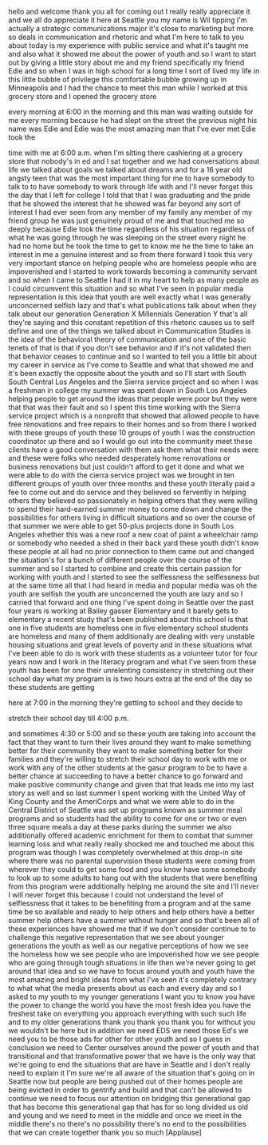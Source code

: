 
hello and welcome thank you all for
coming out I really really appreciate it
and we all do appreciate it here at
Seattle you my name is Wil tipping I&#39;m
actually a strategic communications
major it&#39;s close to marketing but more
so deals in communication and rhetoric
and what I&#39;m here to talk to you about
today is my experience with public
service and what it&#39;s taught me and also
what it showed me about the power of
youth and so I want to start out by
giving a little story about me and my
friend specifically my friend Edie and
so when I was in high school for a long
time I sort of lived my life in this
little bubble of privilege this
comfortable bubble growing up in
Minneapolis and I had the chance to meet
this man while I worked at this grocery
store and I opened the grocery store

every morning at 6:00 in the morning and
this man was waiting outside for me
every morning because he had slept on
the street the previous night his name
was Edie and Edie was the most amazing
man that I&#39;ve ever met Edie took the

time with me at 6:00 a.m. when I&#39;m
sitting there cashiering at a grocery
store that nobody&#39;s in ed and I sat
together and we had conversations about
life we talked about goals we talked
about dreams and for a 16 year old
angsty teen that was the most important
thing for me to have somebody to talk to
to have somebody to work through life
with and I&#39;ll never forget this the day
that I left for college I told that that
I was graduating and the pride that he
showed the interest that he showed was
far beyond any sort of interest I had
ever seen from any member of my family
any member of my friend group he was
just genuinely proud of me and that
touched me so deeply because Edie took
the time regardless of his situation
regardless of what he was going through
he was sleeping on the street every
night he had no home but he took the
time to get to know me he
the time to take an interest in me a
genuine interest and so from there
forward I took this very very important
stance on helping people who are
homeless people who are impoverished and
I started to work towards becoming a
community servant and so when I came to
Seattle I had it in my heart to help as
many people as I could circumvent this
situation and so what I&#39;ve seen in
popular media representation is this
idea that youth are well exactly what I
was generally unconcerned selfish lazy
and that&#39;s what publications talk about
when they talk about our generation
Generation X Millennials Generation Y
that&#39;s all they&#39;re saying and this
constant repetition of this rhetoric
causes us to self define and one of the
things we talked about in Communication
Studies is the idea of the behavioral
theory of communication and one of the
basic tenets of that is that if you
don&#39;t see behavior and if it&#39;s not
validated then that behavior ceases to
continue and so I wanted to tell you a
little bit about my career in service as
I&#39;ve come to Seattle and what that
showed me and it&#39;s been exactly the
opposite about the youth and so I&#39;ll
start with South South Central Los
Angeles and the Sierra service project
and so when I was a freshman in college
my summer was spent down in South Los
Angeles helping people to get around the
ideas that people were poor but they
were that that was their fault and so I
spent this time working with the Sierra
service project which is a nonprofit
that showed that allowed people to have
free renovations and free repairs to
their homes and so from there I worked
with these groups of youth these 10
groups of youth I was the construction
coordinator up
there and so I would go out into the
community meet these clients have a good
conversation with them ask them what
their needs were and these were folks
who needed desperately home renovations
or business renovations but just
couldn&#39;t afford to get it done and what
we were able to do with the cierra
service project was we brought in ten
different groups of youth over three
months and these youth literally paid a
fee to come out and do service and they
believed so fervently in helping others
they believed so passionately in helping
others that they were willing to spend
their hard-earned summer money to come
down and change the possibilities for
others living in difficult situations
and so over the course of that summer we
were able to get 50-plus projects done
in South Los Angeles whether this was a
new roof a new coat of paint a
wheelchair ramp or somebody who needed a
shed in their back yard these youth
didn&#39;t know these people at all had no
prior connection to them came out and
changed the situation&#39;s for a bunch of
different people over the course of the
summer and so I started to combine and
create this certain passion for working
with youth and I started to see the
selflessness the selflessness but at the
same time all that I had heard in media
and popular media was oh the youth are
selfish the youth are unconcerned the
youth are lazy and so I carried that
forward and one thing I&#39;ve spent doing
in Seattle over the past four years is
working at Bailey gasser Elementary and
it barely gets to elementary a recent
study that&#39;s been published about this
school is that one in five students are
homeless one in five elementary school
students are homeless and many of them
additionally are dealing with very
unstable housing situations and great
levels of poverty and in these
situations what I&#39;ve been able to do is
work with these students as a volunteer
tutor for four years now
and I work in the literacy program and
what I&#39;ve seen from these youth has been
for one their unrelenting consistency in
stretching out their school day what my
program is is two hours extra at the end
of the day so these students are getting

here at 7:00 in the morning they&#39;re
getting to school and they decide to

stretch their school day till 4:00 p.m.

and sometimes 4:30 or 5:00 and so these
youth are taking into account the fact
that they want to turn their lives
around they want to make something
better for their community they want to
make something better for their families
and they&#39;re willing to stretch their
school day to work with me or work with
any of the other students at the gasur
program to be to have a better chance at
succeeding to have a better chance to go
forward and make positive community
change and given that that leads me into
my last story as well and so last summer
I spent working with the United Way of
King County and the AmeriCorps and what
we were able to do in the Central
District of Seattle was set up programs
known as summer meal programs and so
students had the ability to come for one
or two or even three square meals a day
at these parks during the summer we also
additionally offered academic enrichment
for them to combat that summer learning
loss and what really really shocked me
and touched me about this program was
though I was completely overwhelmed at
this drop-in site where there was no
parental supervision these students were
coming from wherever they could to get
some food and
you know have some somebody to look up
to some adults to hang out with the
students that were benefiting from this
program were additionally helping me
around the site and I&#39;ll never I will
never forget this because I could not
understand the level of selflessness
that it takes to be benefiting from a
program and at the same time be so
available and ready to help others and
help others have a better summer help
others have a summer without hunger and
so that&#39;s been all of these experiences
have showed me that if we don&#39;t consider
continue to to challenge this negative
representation that we see about younger
generations the youth as well as our
negative perceptions of how we see the
homeless how we see people who are
impoverished how we see people who are
going through tough situations in life
then we&#39;re never going to get around
that idea and so we have to focus around
youth and youth have the most amazing
and bright ideas from what I&#39;ve seen
it&#39;s completely contrary to what what
the media presents about us each and
every day and so I asked to my youth to
my younger generations I want you to
know you have the power to change the
world you have the most fresh idea you
have the freshest take on everything you
approach everything with such such life
and to my older generations thank you
thank you thank you for without you we
wouldn&#39;t be here but in addition we need
EDS we need those Ed&#39;s
we need you to be those ads for other
for other youth and so I guess in
conclusion we need to Center ourselves
around the power of youth and that
transitional and that transformative
power that we have is the only way that
we&#39;re going to end the situations that
are have
in Seattle and I don&#39;t really need to
explain it I&#39;m sure we&#39;re all aware of
the situation that&#39;s going on in Seattle
now but people are being pushed out of
their homes people are being evicted in
order to gentrify and build and that
can&#39;t be allowed to continue we need to
focus our attention on bridging this
generational gap that has become this
generational gap that has for so long
divided us old and young and we need to
meet in the middle and once we meet in
the middle there&#39;s no there&#39;s no
possibility there&#39;s no end to the
possibilities that we can create
together thank you so much
[Applause]
